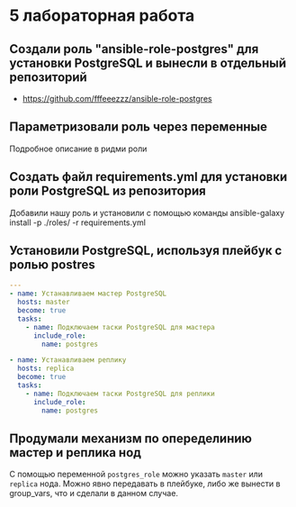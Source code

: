 # 5 лабораторная работа

## Создали роль "ansible-role-postgres" для установки PostgreSQL и вынесли в отдельный репозиторий

- https://github.com/fffeeezzz/ansible-role-postgres

## Параметризовали роль через переменные

Подробное описание в ридми роли

## Создать файл requirements.yml для установки роли PostgreSQL из репозитория

Добавили нашу роль и установили с помощью команды ansible-galaxy install -p ./roles/ -r requirements.yml

## Установили PostgreSQL, используя плейбук с ролью postres

```yaml
---
- name: Устанавливаем мастер PostgreSQL
  hosts: master
  become: true
  tasks:
    - name: Подключаем таски PostgreSQL для мастера
      include_role:
        name: postgres

- name: Устанавливаем реплику
  hosts: replica
  become: true
  tasks:
    - name: Подключаем таски PostgreSQL для реплики
      include_role:
        name: postgres
```

## Продумали механизм по опеределинию мастер и реплика нод

С помощью переменной `postgres_role` можно указать `master` или `replica` нода.
Можно явно передавать в плейбуке, либо же вынести в group_vars, что и сделали в данном случае.
